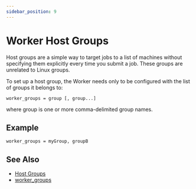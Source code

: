 ```yaml
---
sidebar_position: 9
---
```


# Worker Host Groups

Host groups are a simple way to target jobs to a list of machines without specifying them explicitly every time you submit a job. These groups are unrelated to Linux groups.

To set up a host group, the Worker needs only to be configured with the list of groups it belongs to:
```
worker_groups = group [, group...]
```
where group is one or more comma-delimited group names.

## Example
```
worker_groups = myGroup, groupB
```

## See Also
* [Host Groups](../../../advanced-users-guide/job-reference/Controlling+Host+Selection)
* [worker_groups](../../configuration-parameter-reference/worker_groups)
